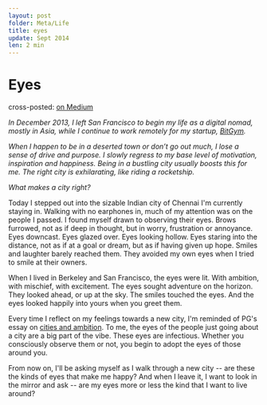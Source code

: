 ```yaml
---
layout: post
folder: Meta/Life
title: eyes
update: Sept 2014
len: 2 min
---
```

# Eyes
<div class="essay-subtext">cross-posted: <a href="https://medium.com/@keerthiko/eyes-f07a01a682f1">on Medium</a></div>


*In December 2013, I left San Francisco to begin my life as a digital nomad, mostly in Asia, while I continue to work remotely for my startup, [BitGym](www.bitgym.com).*

*When I happen to be in a deserted town or don’t go out much, I lose a sense of drive and purpose. I slowly regress to my base level of motivation, inspiration and happiness. Being in a bustling city usually boosts this for me. The right city is exhilarating, like riding a rocketship.*

*What makes a city right?*

Today I stepped out into the sizable Indian city of Chennai I'm currently staying in. Walking with no earphones in, much of my attention was on the people I passed. I found myself drawn to observing their eyes. Brows furrowed, not as if deep in thought, but in worry, frustration or annoyance. Eyes downcast. Eyes glazed over. Eyes looking hollow. Eyes staring into the distance, not as if at a goal or dream, but as if having given up hope. Smiles and laughter barely reached them. They avoided my own eyes when I tried to smile at their owners.

When I lived in Berkeley and San Francisco, the eyes were lit. With ambition, with mischief, with excitement. The eyes sought adventure on the horizon. They looked ahead, or up at the sky. The smiles touched the eyes. And the eyes looked happily into yours when you greet them.

Every time I reflect on my feelings towards a new city, I'm reminded of PG's essay on [cities and ambition](http://paulgraham.com/cities.html). To me, the eyes of the people just going about a city are a big part of the vibe. These eyes are infectious. Whether you consciously observe them or not, you begin to adopt the eyes of those around you.

From now on, I'll be asking myself as I walk through a new city -- are these the kinds of eyes that make me happy? And when I leave it, I want to look in the mirror and ask -- are my eyes more or less the kind that I want to live around?











